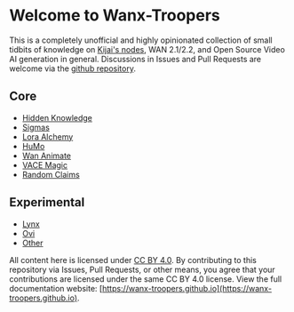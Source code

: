# Welcome to Wanx-Troopers

This is a completely unofficial and highly opinionated collection of small tidbits of knowledge on [Kijai's nodes](https://github.com/kijai/ComfyUI-WanVideoWrapper),
WAN 2.1/2.2, and Open Source Video AI generation in general. Discussions in Issues and Pull Requests are welcome via the [github repository](https://github.com/wanx-troopers/wanx-troopers.github.io).

## Core

* [Hidden Knowledge](hidden-knowledge.md)
* [Sigmas](sigmas.md)
* [Lora Alchemy](LoRA-alchemy.md)
* [HuMo](HuMo-info.md)
* [Wan Animate](WanAnimate.md)
* [VACE Magic](vace-magic.md)
* [Random Claims](random-claims.md)

## Experimental

* [Lynx](lynx.md)
* [Ovi](ovi.md)
* [Other](other.md)

All content here is licensed under [CC BY 4.0](https://creativecommons.org/licenses/by/4.0/legalcode.txt).
By contributing to this repository via Issues, Pull Requests, or other means, you agree that your contributions are licensed under the same CC BY 4.0 license.
View the full documentation website: [https://wanx-troopers.github.io](https://wanx-troopers.github.io).
